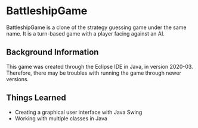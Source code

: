 # BattleshipGame

BattleshipGame is a clone of the strategy guessing game under the same name. It is a turn-based game with a player facing against an AI.

## Background Information

This game was created through the Eclipse IDE in Java, in version 2020-03. Therefore, there may be troubles with running the game through newer versions.

## Things Learned
* Creating a graphical user interface with Java Swing
* Working with multiple classes in Java 
